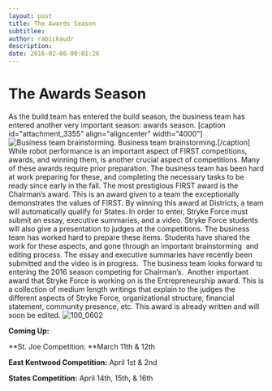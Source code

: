 ```yaml
---
layout: post
title: The Awards Season
subtitlee:
author: rabickaudr
description:
date: 2016-02-06 00:01:26
---
```


# The Awards Season

As the build team has entered the build season, the business team has entered another very important season: awards season. [caption id="attachment_3355" align="aligncenter" width="4000"]![Business team brainstorming.](/wp-content/uploads/2016/01/100_0567.jpg) Business team brainstorming.[/caption] While robot performance is an important aspect of FIRST competitions, awards, and winning them, is another crucial aspect of competitions. Many of these awards require prior preparation. The business team has been hard at work preparing for these, and completing the necessary tasks to be ready since early in the fall.  The most prestigious FIRST award is the Chairman’s award. This is an award given to a team the exceptionally demonstrates the values of FIRST. By winning this award at Districts, a team will automatically qualify for States.  In order to enter, Stryke Force must submit an essay, executive summaries, and a video. Stryke Force students will also give a presentation to judges at the competitions. The business team has worked hard to prepare these items. Students have shared the work for these aspects, and gone through an important brainstorming  and editing process. The essay and executive summaries have recently been submitted and the video is in progress.  The business team looks forward to entering the 2016 season competing for Chairman’s.  Another important award that Stryke Force is working on is the Entrepreneurship award. This is a collection of medium length writings that explain to the judges the different aspects of Stryke Force, organizational structure, financial statement, community presence, etc. This award is already written and will soon be edited. ![100_0602](http://strykeforce.org/wp-content/uploads/2016/02/100_0602.jpg)

**Coming Up:**

**St. Joe Competition: **March 11th & 12th

**East Kentwood Competition:** April 1st & 2nd

**States Competition:** April 14th, 15th, & 16th
